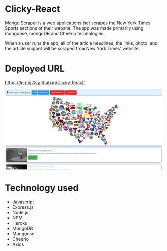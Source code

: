 # Clicky-React

Mongo Scraper is a web applications that scrapes the New York Times Sports sections of their website. The app was made primarily using mongoose, mongoDB and Cheerio technologies.

When a user runs the app, all of the article headlines, the links, photo, and the article snippet will be scraped from New York Times' website.

# Deployed URL
https://leronj23.github.io/Clicky-React/

![Mongo-Scraper](https://github.com/leronj23/Mongo-Scraper/blob/master/screenshot/mongo-scraper.jpg)

# Technology used
* Javascript
* Express.js
* Node.js
* NPM
* Heroku
* MongoDB
* Mongoose
* Cheerio
* Axios
